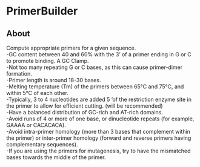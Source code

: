 # PrimerBuilder  

## About  
Compute appropriate primers for a given sequence.  
-GC content between 40 and 60% with the 3’ of a primer ending in G or C to promote binding. A GC Clamp.  
-Not too many repeating G or C bases, as this can cause primer-dimer formation.  
-Primer length is around 18-30 bases.   
-Melting temperature (Tm) of the primers between 65°C and 75°C, and within 5°C of each other.  
-Typically, 3 to 4 nucleotides are added 5 ’of the restriction enzyme site in the primer to allow for efficient cutting. (will be recommended)  
-Have a balanced distribution of GC-rich and AT-rich domains.  
-Avoid runs of 4 or more of one base, or dinucleotide repeats (for example, GAAAA or CACACACA).  
-Avoid intra-primer homology (more than 3 bases that complement within the primer) or inter-primer homology (forward and reverse primers having complementary sequences).  
-If you are using the primers for mutagenesis, try to have the mismatched bases towards the middle of the primer.  
